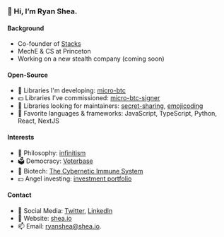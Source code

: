 ### 👋 Hi, I’m Ryan Shea.

#### Background

- Co-founder of [Stacks](https://www.stacks.co/)
- MechE & CS at Princeton
- Working on a new stealth company (coming soon)

#### Open-Source

- 🧰 Libraries I'm developing: [micro-btc](https://github.com/micro-btc/micro-btc)
- 💵 Libraries I've commissioned: [micro-btc-signer](https://github.com/shea256/micro-btc-signer)
- 👀 Libraries looking for maintainers: [secret-sharing](https://github.com/shea256/secret-sharing), [emojicoding](https://github.com/shea256/emojicoding)
- 💞️ Favorite languages & frameworks: JavaScript, TypeScript, Python, React, NextJS

#### Interests

- 💭 Philosophy: [infinitism](https://www.infinitism.com/)
- 🗳️ Democracy: [Voterbase](https://www.voterbase.com/)
- 🌱 Biotech: [The Cybernetic Immune System](https://www.infinitefrontier.com/p/the-cybernetic-immune-system)
- 💵 Angel investing: [investment portfolio](https://www.shea.io/investments)

#### Contact

- 🐤 Social Media: [Twitter](https://twitter.com/ryaneshea), [LinkedIn](https://www.linkedin.com/in/ryaneshea/)
- 🔗 Website: [shea.io](https://www.shea.io/)
- 📫 Email: [ryanshea@shea.io](mailto:ryanshea@shea.io).
